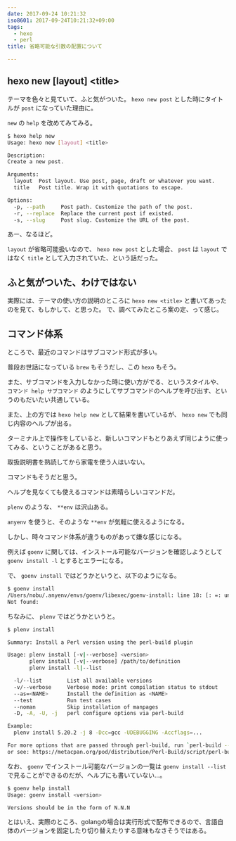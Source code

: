 ```yaml
---
date: 2017-09-24 10:21:32
iso8601: 2017-09-24T10:21:32+09:00
tags:
  - hexo
  - perl
title: 省略可能な引数の配置について

---
```


## hexo new [layout] &lt;title&gt;

テーマを色々と見ていて、ふと気がついた。
`hexo new post` とした時にタイトルが `post` になっていた理由に。

`new` の `help` を改めてみてみる。

```bash
$ hexo help new
Usage: hexo new [layout] <title>

Description:
Create a new post.

Arguments:
  layout  Post layout. Use post, page, draft or whatever you want.
  title   Post title. Wrap it with quotations to escape.

Options:
  -p, --path     Post path. Customize the path of the post.
  -r, --replace  Replace the current post if existed.
  -s, --slug     Post slug. Customize the URL of the post.

```

あー、なるほど。

`layout` が省略可能扱いなので、 `hexo new post` とした場合、 `post` は `layout` ではなく `title` として入力されていた、という話だった。

## ふと気がついた、わけではない

実際には、テーマの使い方の説明のところに `hexo new <title>` と書いてあったのを見て、もしかして、と思った。
で、調べてみたところ案の定、って感じ。

## コマンド体系

ところで、最近のコマンドはサブコマンド形式が多い。

普段お世話になっている `brew` もそうだし、この `hexo` もそう。

また、サブコマンドを入力しなかった時に使い方がでる、というスタイルや、 `コマンド help サブコマンド` のようにしてサブコマンドのヘルプを呼び出す、というのもだいたい共通している。

また、上の方では `hexo help new` として結果を書いているが、 `hexo new` でも同じ内容のヘルプが出る。

ターミナル上で操作をしていると、新しいコマンドもとりあえず同じように使ってみる、ということがあると思う。

取扱説明書を熟読してから家電を使う人はいない。

コマンドもそうだと思う。

ヘルプを見なくても使えるコマンドは素晴らしいコマンドだ。

`plenv` のような、 `**env` は沢山ある。

`anyenv` を使うと、そのような `**env` が気軽に使えるようになる。

しかし、時々コマンド体系が違うものがあって嫌な感じになる。

例えば `goenv` に関しては、インストール可能なバージョンを確認しようとして `goenv install -l` とするとエラーになる。

で、 `goenv install` ではどうかというと、以下のようになる。

```bash
$ goenv install
/Users/nobu/.anyenv/envs/goenv/libexec/goenv-install: line 18: [: =: unary operator expected
Not found:
```

ちなみに、 `plenv` ではどうかというと。

```bash
$ plenv install

Summary: Install a Perl version using the perl-build plugin

Usage: plenv install [-v|--verbose] <version>
       plenv install [-v|--verbose] /path/to/definition
       plenv install -l|--list

  -l/--list        List all available versions
  -v/--verbose     Verbose mode: print compilation status to stdout
  --as=<NAME>      Install the definition as <NAME>
  --test           Run test cases
  --noman          Skip installation of manpages
  -D, -A, -U, -j   perl configure options via perl-build

Example:
  plenv install 5.20.2 -j 8 -Dcc=gcc -UDEBUGGING -Accflags=...

For more options that are passed through perl-build, run `perl-build --help`
or see: https://metacpan.org/pod/distribution/Perl-Build/script/perl-build#OPTIONS
```

なお、 `goenv` でインストール可能なバージョンの一覧は `goenv install --list` で見ることができるのだが、ヘルプにも書いていない…。

```bash
$ goenv help install
Usage: goenv install <version>

Versions should be in the form of N.N.N

```

とはいえ、実際のところ、golangの場合は実行形式で配布できるので、言語自体のバージョンを固定したり切り替えたりする意味もなさそうではある。
